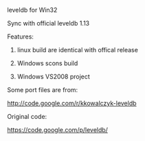 leveldb for Win32


Sync with official leveldb 1.13


Features:

1. linux build are identical with offical release

2. Windows scons build

3. Windows VS2008 project


Some port files are from:

http://code.google.com/r/kkowalczyk-leveldb


Original code:

https://code.google.com/p/leveldb/
